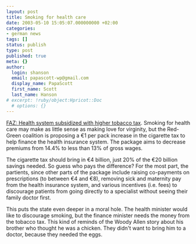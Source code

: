```yaml
---
layout: post
title: Smoking for health care
date: 2003-05-10 15:05:07.000000000 +02:00
categories:
- german news
tags: []
status: publish
type: post
published: true
meta: {}
author:
  login: shanson
  email: papascott-wp@gmail.com
  display_name: PapaScott
  first_name: Scott
  last_name: Hanson
# excerpt: !ruby/object:Hpricot::Doc
  # options: {}
---
```

<p><a title="F.A.Z. - English Version - 9 May 2003: Health system subsidized with higher tobacco tax" href="http://www.faz.com/IN/INtemplates/eFAZ/docmain.asp?rub={B1311FCE-FBFB-11D2-B228-00105A9CAF88}&amp;doc={E5D029BA-5B5C-4704-BE49-CF1E12F9CFA9}">FAZ: Health system subsidized with higher tobacco tax</a>. Smoking for health care may make as little sense as making love for virginity, but the Red-Green coalition is proposing a &euro;1 per pack increase in the cigarette tax to help finance the health insurance system. The package aims to decrease premiums from 14.4% to less than 13% of gross wages. </p>
<p>The cigarette tax should bring in &euro;4 billion, just 20% of the &euro;20 billion savings needed. So guess who pays the difference? For the most part, the partients, since other parts of the package include raising co-payments on prescriptions (to between &euro;4 and &euro;8), removing sick and maternity pay from the health insurance system, and various incentives (i.e. fees) to discourage patients from going directly to a specialist without seeing their family doctor first. </p>
<p>This puts the state even deeper in a moral hole. The health minister would like to discourage smoking, but the finance minister needs the money from the tobacco tax. This kind of reminds of the Woody Allen story about his brother who thought he was a chicken. They didn't want to bring him to a doctor, because they needed the eggs.</p>
